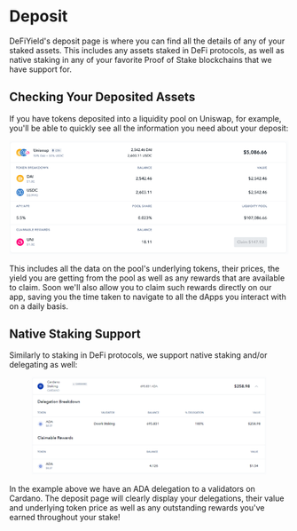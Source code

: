 # Deposit

DeFiYield's deposit page is where you can find all the details of any of your staked assets. This includes any assets staked in DeFi protocols, as well as native staking in any of your favorite Proof of Stake blockchains that we have support for.

## Checking Your Deposited Assets

If you have tokens deposited into a liquidity pool on Uniswap, for example, you'll be able to quickly see all the information you need about your deposit:

![Uniswap Liquidity Pool Position on Ethereum](<../../.gitbook/assets/image (3) (1).png>)

This includes all the data on the pool's underlying tokens, their prices, the yield you are getting from the pool as well as any rewards that are available to claim. Soon we'll also allow you to claim such rewards directly on our app, saving you the time taken to navigate to all the dApps you interact with on a daily basis.

## Native Staking Support

Similarly to staking in DeFi protocols, we support native staking and/or delegating as well:

<figure><img src="../../.gitbook/assets/image (3).png" alt=""><figcaption></figcaption></figure>

In the example above we have an ADA delegation to a validators on Cardano. The deposit page will clearly display your delegations, their value and underlying token price as well as any outstanding rewards you've earned throughout your stake!
